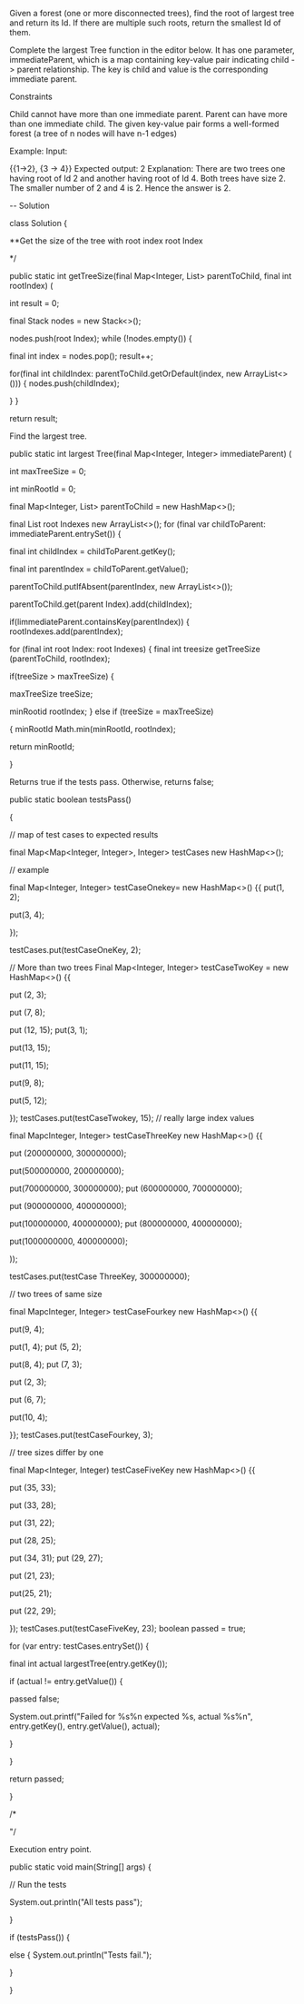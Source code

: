 Given a forest (one or more disconnected trees), find the root of largest tree
and return its Id. If there are multiple such roots, return the smallest Id of them.

Complete the largest Tree function in the editor below.
It has one parameter, immediateParent, which is a map containing key-value pair indicating child -> parent relationship. The key is child and value is the corresponding immediate parent.

Constraints

Child cannot have more than one immediate parent.
Parent can have more than one immediate child.
The given key-value pair forms a well-formed forest (a tree of n nodes will have n-1 edges)

Example:
Input:

{{1->2}, {3 -> 4}}
Expected output: 2
Explanation: There are two trees one having root of Id 2 and another having root of Id 4. Both trees have size 2. The smaller number of 2 and 4 is 2. Hence the answer is 2.

-- Solution 

class Solution {

**Get the size of the tree with root index root Index

*/

public static int getTreeSize(final Map<Integer, List<Integer>> parentToChild, final int rootIndex) (

int result = 0;

final Stack<Integer> nodes = new Stack<>();

nodes.push(root Index); while (!nodes.empty()) {

final int index = nodes.pop(); result++;

for(final int childIndex: parentToChild.getOrDefault(index, new ArrayList<>())) { nodes.push(childIndex);

} }

return result;

Find the largest tree.

public static int largest Tree(final Map<Integer, Integer> immediateParent) (

int maxTreeSize = 0;

int minRootId = 0;

final Map<Integer, List<Integer>> parentToChild = new HashMap<>();

final List<Integer> root Indexes new ArrayList<>(); for (final var childToParent: immediateParent.entrySet()) {

final int childIndex = childToParent.getKey();

final int parentIndex = childToParent.getValue();

parentToChild.putIfAbsent(parentIndex, new ArrayList<>());

parentToChild.get(parent Index).add(childIndex);

if(limmediateParent.containsKey(parentIndex)) { rootIndexes.add(parentIndex);

for (final int root Index: root Indexes) {
final int treesize getTreeSize (parentToChild, rootIndex);

if(treeSize > maxTreeSize) {

maxTreeSize treeSize;

minRootid rootIndex; } else if (treeSize = maxTreeSize)

{ minRootId Math.min(minRootId, rootIndex);

return minRootId;

}

Returns true if the tests pass. Otherwise, returns false;

public static boolean testsPass()

{

// map of test cases to expected results

final Map<Map<Integer, Integer>, Integer> testCases new HashMap<>();

// example

final Map<Integer, Integer> testCaseOnekey= new HashMap<>() {{ put(1, 2);

put(3, 4);

});

testCases.put(testCaseOneKey, 2);

// More than two trees Final Map<Integer, Integer> testCaseTwoKey = new HashMap<>() {{

put (2, 3);

put (7, 8);

put (12, 15); put(3, 1);

put(13, 15);

put(11, 15);

put(9, 8);

put(5, 12);

}); testCases.put(testCaseTwokey, 15);
// really large index values

final MapcInteger, Integer> testCaseThreeKey new HashMap<>() {{

put (200000000, 300000000);

put(500000000, 200000000);

put(700000000, 300000000); put (600000000, 700000000);

put (900000000, 400000000);

put(100000000, 400000000); put (800000000, 400000000);

put(1000000000, 400000000);

));

testCases.put(testCase ThreeKey, 300000000);

// two trees of same size

final MapcInteger, Integer> testCaseFourkey new HashMap<>() {{

put(9, 4);

put(1, 4); put (5, 2);

put(8, 4); put (7, 3);

put (2, 3);

put (6, 7);

put(10, 4);

}}; testCases.put(testCaseFourkey, 3);

// tree sizes differ by one

final Map<Integer, Integer) testCaseFiveKey new HashMap<>() {{

put (35, 33);

put (33, 28);

put (31, 22);

put (28, 25);

put (34, 31); put (29, 27);

put (21, 23);

put(25, 21);

put (22, 29);

}); testCases.put(testCaseFiveKey, 23);
boolean passed = true;

for (var entry: testCases.entrySet()) {

final int actual largestTree(entry.getKey());

if (actual != entry.getValue()) {

passed false;

System.out.printf("Failed for %s%n expected %s, actual %s%n", entry.getKey(), entry.getValue(), actual);

}

}

return passed;

}

/*

"/

Execution entry point.

public static void main(String[] args) {

// Run the tests

System.out.println("All tests pass");

}

if (testsPass()) {

else { System.out.println("Tests fail.");

}

}

